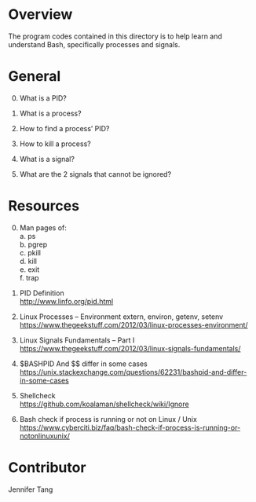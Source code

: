 # Overview #
The program codes contained in this directory is to help learn and understand Bash, specifically processes and signals.  

# General #
0. What is a PID?  

1. What is a process?  

2. How to find a process’ PID?  

3. How to kill a process?  

4. What is a signal?  

5. What are the 2 signals that cannot be ignored?  

# Resources #
0. Man pages of:  
    a. ps  
	b. pgrep  
	c. pkill  
	d. kill  
	e. exit  
	f. trap  

1. PID Definition  
http://www.linfo.org/pid.html  

2. Linux Processes – Environment extern, environ, getenv, setenv  
https://www.thegeekstuff.com/2012/03/linux-processes-environment/  

3. Linux Signals Fundamentals – Part I  
https://www.thegeekstuff.com/2012/03/linux-signals-fundamentals/  

4. $BASHPID And $$ differ in some cases  
https://unix.stackexchange.com/questions/62231/bashpid-and-differ-in-some-cases  

5. Shellcheck  
https://github.com/koalaman/shellcheck/wiki/Ignore  

6. Bash check if process is running or not on Linux / Unix  
https://www.cyberciti.biz/faq/bash-check-if-process-is-running-or-notonlinuxunix/  

# Contributor #
Jennifer Tang  
